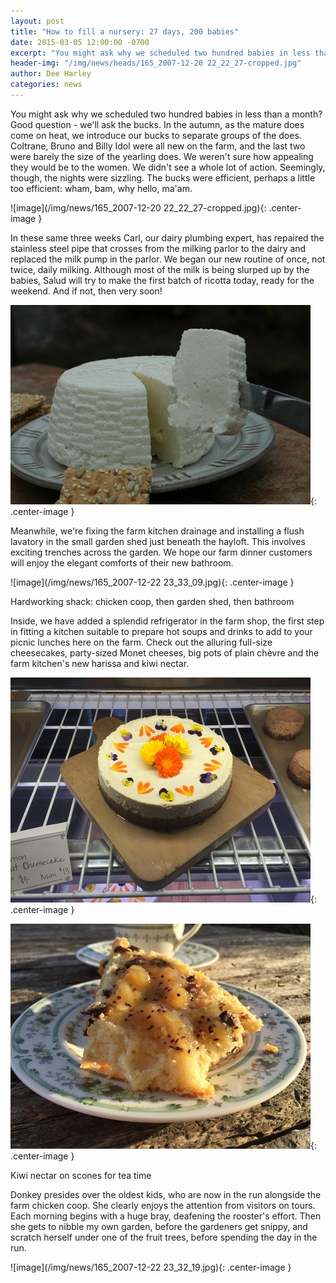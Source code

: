 ```yaml
---
layout: post
title: "How to fill a nursery: 27 days, 200 babies"
date: 2015-03-05 12:00:00 -0700
excerpt: "You might ask why we scheduled two hundred babies in less than a month? Good question - we'll ..."
header-img: "/img/news/heads/165_2007-12-20 22_22_27-cropped.jpg"
author: Dee Harley
categories: news
---
```

You might ask why we scheduled two hundred babies in less than a
month? Good question - we'll ask the bucks. In the autumn, as the
mature does come on heat, we introduce our bucks to separate groups of
the does. Coltrane, Bruno and Billy Idol were all new on the farm, and
the last two were barely the size of the yearling does. We weren't
sure how appealing they would be to the women. We didn't see a whole
lot of action. Seemingly, though, the nights were sizzling. The bucks
were efficient, perhaps a little too efficient: wham, bam, why hello,
ma'am.

![image](/img/news/165_2007-12-20 22_22_27-cropped.jpg){: .center-image }

In these same three weeks Carl, our dairy plumbing expert, has
repaired the stainless steel pipe that crosses from the milking parlor
to the dairy and replaced the milk pump in the parlor. We began our
new routine of once, not twice, daily milking. Although most of the
milk is being slurped up by the babies, Salud will try to make the
first batch of ricotta today, ready for the weekend. And if not, then
very soon!

![image](/img/news/165_DSC_0225.JPG){: .center-image }

Meanwhile, we're fixing the farm kitchen drainage and installing a
flush lavatory in the small garden shed just beneath the hayloft. This
involves exciting trenches across the garden. We hope our farm dinner
customers will enjoy the elegant comforts of their new bathroom.

![image](/img/news/165_2007-12-22 23_33_09.jpg){: .center-image }

Hardworking shack: chicken coop, then garden shed, then bathroom

Inside, we have added a splendid refrigerator in the farm shop, the
first step in fitting a kitchen suitable to prepare hot soups and
drinks to add to your picnic lunches here on the farm. Check out the
alluring full-size cheesecakes, party-sized Monet cheeses, big pots of
plain chèvre and the farm kitchen's new harissa and kiwi nectar.

![image](/img/news/165_IMG_1565.JPG){: .center-image }

![image](/img/news/165_IMG_1589.JPG){: .center-image }

Kiwi nectar on scones for tea time

Donkey presides over the oldest kids, who are now in the run alongside
the farm chicken coop. She clearly enjoys the attention from visitors
on tours. Each morning begins with a huge bray, deafening the
rooster's effort. Then she gets to nibble my own garden, before the
gardeners get snippy, and scratch herself under one of the fruit
trees, before spending the day in the run.

![image](/img/news/165_2007-12-22 23_32_19.jpg){: .center-image }





